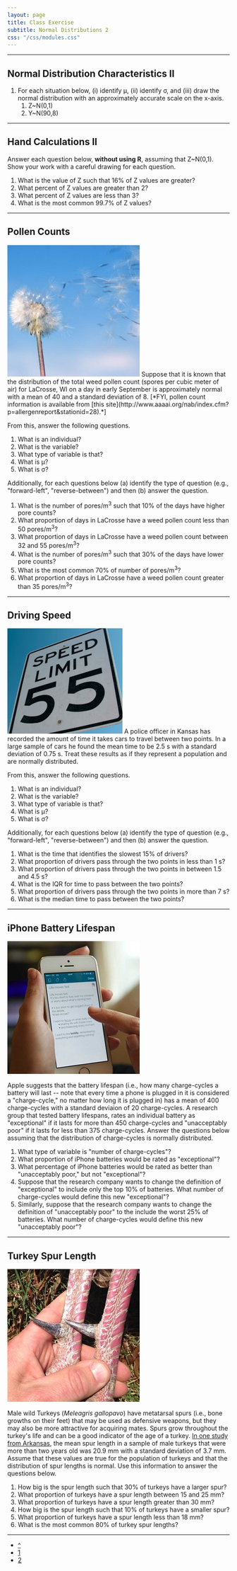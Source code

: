```yaml
---
layout: page
title: Class Exercise
subtitle: Normal Distributions 2
css: "/css/modules.css"
---
```


----

## Normal Distribution Characteristics II

1. For each situation below, (i) identify &mu;, (ii) identify &sigma;, and (iii) draw the normal distribution with an approximately accurate scale on the x-axis.
    1. Z~N(0,1)
    1. Y~N(90,8)
    
----

## Hand Calculations II

Answer each question below, **without using R**, assuming that Z~N(0,1). Show your work with a careful drawing for each question.

1. What is the value of Z such that 16% of Z values are greater?
1. What percent of Z values are greater than 2?
1. What percent of Z values are less than 3?
1. What is the most common 99.7% of Z values?

----

## Pollen Counts
<img src="zimgs/pollen.jpg" alt="Pollen" class="img-right">
Suppose that it is known that the distribution of the total weed pollen count (spores per cubic meter of air) for LaCrosse, WI on a day in early September is approximately normal with a mean of 40 and a standard deviation of 8.  [*FYI, pollen count information is available from [this site](http://www.aaaai.org/nab/index.cfm?p=allergenreport&stationid=28).*]

From this, answer the following questions.

1. What is an individual?
1. What is the variable?
1. What type of variable is that?
1. What is &mu;?
1. What is &sigma;?

Additionally, for each questions below (a) identify the type of question (e.g., "forward-left", "reverse-between") and then (b) answer the question.

1. What is the number of pores/m<sup>3</sup> such that 10% of the days have higher pore counts?
1. What proportion of days in LaCrosse have a weed pollen count less than 50 pores/m<sup>3</sup>?
1. What proportion of days in LaCrosse have a weed pollen count between 32 and 55 pores/m<sup>3</sup>?
1. What is the number of pores/m<sup>3</sup> such that 30% of the days have lower pore counts?
1. What is the most common 70% of number of pores/m<sup>3</sup>?
1. What proportion of days in LaCrosse have a weed pollen count greater than 35 pores/m<sup>3</sup>?

----

## Driving Speed
<img src="zimgs/speedlimit.jpg" alt="Speed Limit" class="img-right">
A police officer in Kansas has recorded the amount of time it takes cars to travel between two points.  In a large sample of cars he found the mean time to be 2.5 s with a standard deviation of 0.75 s.  Treat these results as if they represent a population and are normally distributed.

From this, answer the following questions.

1. What is an individual?
1. What is the variable?
1. What type of variable is that?
1. What is &mu;?
1. What is &sigma;?

Additionally, for each questions below (a) identify the type of question (e.g., "forward-left", "reverse-between") and then (b) answer the question.

1. What is the time that identifies the slowest 15% of drivers?
1. What proportion of drivers pass through the two points in less than 1 s?
1. What proportion of drivers pass through the two points in between 1.5 and 4.5 s?
1. What is the IQR for time to pass between the two points?
1. What proportion of drivers pass through the two points in more than 7 s?
1. What is the median time to pass between the two points?

----

## iPhone Battery Lifespan 
<img src="zimgs/iphone.jpg" alt="iPhone" class="img-right">

Apple suggests that the battery lifespan (i.e., how many charge-cycles a battery will last -- note that every time a phone is plugged in it is considered a "charge-cycle," no matter how long it is plugged in) has a mean of 400 charge-cycles with a standard deviaion of 20 charge-cycles. A research group that tested battery lifespans, rates an individual battery as "exceptional" if it lasts for more than 450 charge-cycles and "unacceptably poor" if it lasts for less than 375 charge-cycles. Answer the questions below assuming that the distribution of charge-cycles is normally distributed.

1. What type of variable is "number of charge-cycles"?
1. What proportion of iPhone batteries would be rated as "exceptional"?
1. What percentage of iPhone batteries would be rated as better than "unacceptably poor," but not "exceptional"?
1. Suppose that the research company wants to change the definition of "exceptional" to include only the top 10% of batteries. What number of charge-cycles would define this new "exceptional"?
1. Similarly, suppose that the research company wants to change the definition of "unacceptably poor" to the include the worst 25% of batteries. What number of charge-cycles would define this new "unacceptably poor"?

----

## Turkey Spur Length
<img src="zimgs/spurs.jpg" alt="Turkey Spurs" class="img-right">

Male wild Turkeys (*Meleagris gallopavo*) have metatarsal spurs (i.e., bone growths on their feet) that may be used as defensive weapons, but they may also be more attractive for acquiring mates. Spurs grow throughout the turkey's life and can be a good indicator of the age of a turkey. [In one study from Arkansas](http://onlinelibrary.wiley.com/doi/10.1046/j.1365-2656.1998.6760845.x/pdf), the mean spur length in a sample of male turkeys that were more than two years old was 20.9 mm with a standard deviation of 3.7 mm. Assume that these values are true for the population of turkeys and that the distribution of spur lengths is normal. Use this information to answer the questions below.

1. How big is the spur length such that 30% of turkeys have a larger spur?
1. What proportion of turkeys have a spur length between 15 and 25 mm?
1. What proportion of turkeys have a spur length greater than 30 mm?
1. How big is the spur length such that 10% of turkeys have a smaller spur?
1. What proportion of turkeys have a spur length less than 18 mm?
1. What is the most common 80% of turkey spur lengths?

----

<div class="text-center">
<ul class="pagination pagination-lg">
  <li><a href="../NormalDist.html">^</a></li>
  <li><a href="NormalDist_CE1.html">1</a></li>
  <li class="active"><a href="#">2</a></li>
</ul>

